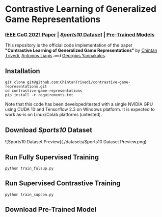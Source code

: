 # Contrastive Learning of Generalized Game Representations

### [IEEE CoG 2021 Paper]() | [*Sports10* Dataset](https://drive.google.com/drive/folders/137Byy_ngEp_dFnzKpnCK1wxyzYxnhamE?usp=sharing) | [Pre-Trained Models]()

This repository is the official code implementation of the paper **"Contrastive Learning of Generalized Game Representations"** by [Chintan Trivedi](deepgamingai.com), [Antonios Liapis](http://antoniosliapis.com/) and [Georgios Yannakakis](https://yannakakis.net/).

## Installation
```
git clone git@github.com:ChintanTrivedi/contrastive-game-representations.git
cd contrastive-game-representations
pip install -r requirements.txt
```
Note that this code has been developed/tested with a single NVIDIA GPU using CUDA 10 and Tensorflow 2.3 on Windows platform. It is expected to work as-is on Linux/Colab platforms (untested).

## Download *Sports10* Dataset
![Sports10 Dataset Preview](./datasets/Sports10 Dataset Preview.png)

## Run Fully Supervised Training
```
python train_fulsup.py
```

## Run Supervised Contrastive Training
```
python train_supcon.py
```

## Download Pre-Trained Model
